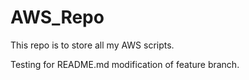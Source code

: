 # AWS_Repo
This repo is to store all my AWS scripts.

Testing for README.md modification of feature branch.
